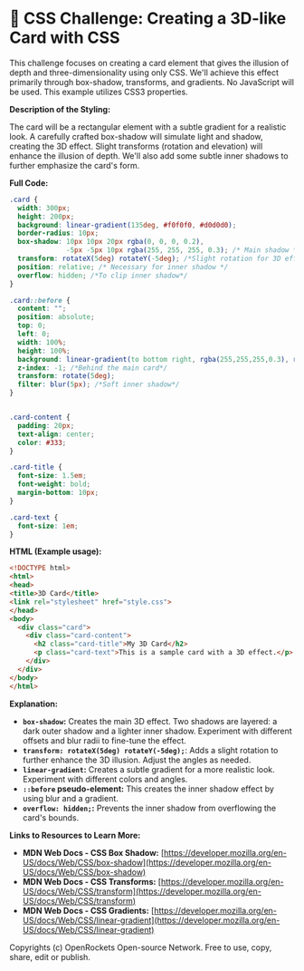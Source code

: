 # 🐞 CSS Challenge:  Creating a 3D-like Card with CSS


This challenge focuses on creating a card element that gives the illusion of depth and three-dimensionality using only CSS. We'll achieve this effect primarily through box-shadow, transforms, and gradients.  No JavaScript will be used.  This example utilizes CSS3 properties.

**Description of the Styling:**

The card will be a rectangular element with a subtle gradient for a realistic look.  A carefully crafted box-shadow will simulate light and shadow, creating the 3D effect.  Slight transforms (rotation and elevation) will enhance the illusion of depth.  We'll also add some subtle inner shadows to further emphasize the card's form.

**Full Code:**

```css
.card {
  width: 300px;
  height: 200px;
  background: linear-gradient(135deg, #f0f0f0, #d0d0d0);
  border-radius: 10px;
  box-shadow: 10px 10px 20px rgba(0, 0, 0, 0.2),
              -5px -5px 10px rgba(255, 255, 255, 0.3); /* Main shadow */
  transform: rotateX(5deg) rotateY(-5deg); /*Slight rotation for 3D effect*/
  position: relative; /* Necessary for inner shadow */
  overflow: hidden; /*To clip inner shadow*/
}

.card::before {
  content: "";
  position: absolute;
  top: 0;
  left: 0;
  width: 100%;
  height: 100%;
  background: linear-gradient(to bottom right, rgba(255,255,255,0.3), rgba(0,0,0,0));
  z-index: -1; /*Behind the main card*/
  transform: rotate(5deg);
  filter: blur(5px); /*Soft inner shadow*/
}


.card-content {
  padding: 20px;
  text-align: center;
  color: #333;
}

.card-title {
  font-size: 1.5em;
  font-weight: bold;
  margin-bottom: 10px;
}

.card-text {
  font-size: 1em;
}
```

**HTML (Example usage):**

```html
<!DOCTYPE html>
<html>
<head>
<title>3D Card</title>
<link rel="stylesheet" href="style.css">
</head>
<body>
  <div class="card">
    <div class="card-content">
      <h2 class="card-title">My 3D Card</h2>
      <p class="card-text">This is a sample card with a 3D effect.</p>
    </div>
  </div>
</body>
</html>

```


**Explanation:**

* **`box-shadow`:**  Creates the main 3D effect.  Two shadows are layered: a dark outer shadow and a lighter inner shadow.  Experiment with different offsets and blur radii to fine-tune the effect.
* **`transform: rotateX(5deg) rotateY(-5deg);`**:  Adds a slight rotation to further enhance the 3D illusion.  Adjust the angles as needed.
* **`linear-gradient`:** Creates a subtle gradient for a more realistic look.  Experiment with different colors and angles.
* **`::before` pseudo-element:** This creates the inner shadow effect by using blur and a gradient.
* **`overflow: hidden;`:** Prevents the inner shadow from overflowing the card's bounds.

**Links to Resources to Learn More:**

* **MDN Web Docs - CSS Box Shadow:** [https://developer.mozilla.org/en-US/docs/Web/CSS/box-shadow](https://developer.mozilla.org/en-US/docs/Web/CSS/box-shadow)
* **MDN Web Docs - CSS Transforms:** [https://developer.mozilla.org/en-US/docs/Web/CSS/transform](https://developer.mozilla.org/en-US/docs/Web/CSS/transform)
* **MDN Web Docs - CSS Gradients:** [https://developer.mozilla.org/en-US/docs/Web/CSS/linear-gradient](https://developer.mozilla.org/en-US/docs/Web/CSS/linear-gradient)


Copyrights (c) OpenRockets Open-source Network. Free to use, copy, share, edit or publish.

